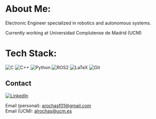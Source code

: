 # About Me:

Electronic Engineer specialized in robotics and autonomous systems.

Currently working at Universidad Complutense de Madrid (UCM)


# Tech Stack:
![C](https://img.shields.io/badge/c-%2300599C.svg?style=flat&logo=c&logoColor=white) ![C++](https://img.shields.io/badge/c++-%2300599C.svg?style=flat&logo=c%2B%2B&logoColor=white) ![Python](https://img.shields.io/badge/python-3670A0?style=flat&logo=python&logoColor=ffdd54) ![ROS2](https://img.shields.io/badge/ROS2-%230A0A0A.svg?style=flat&logo=ros&logoColor=white) ![LaTeX](https://img.shields.io/badge/latex-%23008080.svg?style=flat&logo=latex&logoColor=white) ![Git](https://img.shields.io/badge/git-%23F05033.svg?style=flat&logo=git&logoColor=white) 


## Contact

[![LinkedIn](https://img.shields.io/badge/LinkedIn-%230077B5.svg?style=flat&logo=linkedin&logoColor=white)](https://www.linkedin.com/in/alejandro-rochas-fern%C3%A1ndez-6b9b0b1b8/)  

Email (personal): arochasf01@gmail.com  
Email (UCM): alrochas@ucm.es

